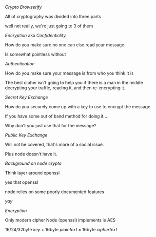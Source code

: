 *Crypto Browserify*

All of cryptography was divided into three parts

well not really, we're just going to 3 of them

*Encryption* aka *Confidentiality*

How do you make sure no one can else read your message

Is somewhat pointless without

*Authentication*

How do you make sure your message is from who you think it is

The best cipher isn't going to help you if there is a man in the middle decrypting your traffic, reading it, and then re-encrypting it.

*Secret Key Exchange*

How do you securely come up with a key to use to encrypt the message.

If you have some out of band method for doing it...

Why don't you just use that for the message?

*Public Key Exchange*

Will not be covered, that's more of a social issue.

Plus node doesn't have it.

*Background on node crypto*

Think layer around openssl

yes that openssl

node relies on some poorly documented features

*yay*

*Encryption*

Only modern cipher Node (openssl) implements is AES

16/24/32byte *key* + 16byte *plaintext* = 16byte *ciphertext*

